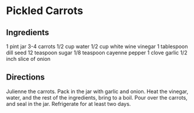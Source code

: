 # Pickled Carrots

## Ingredients
1 pint jar
3-4 carrots
1/2 cup water
1/2 cup white wine vinegar
1 tablespoon dill seed
12 teaspoon sugar
1/8 teaspoon cayenne pepper
1 clove garlic
1/2 inch slice of onion

## Directions
Julienne the carrots.  Pack in the jar with garlic and onion.  Heat the vinegar, water, and the rest of the ingredients, bring to a boil.  Pour over the carrots, and seal in the jar.  Refrigerate for at least two days.
